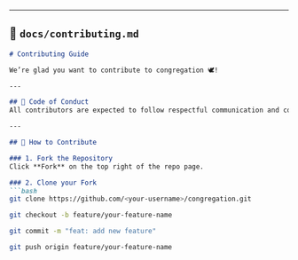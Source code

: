 
---

## 📘 `docs/contributing.md`

```markdown
# Contributing Guide

We’re glad you want to contribute to congregation 🕊️!

---

## 🧠 Code of Conduct
All contributors are expected to follow respectful communication and community standards.

---

## 🧩 How to Contribute

### 1. Fork the Repository
Click **Fork** on the top right of the repo page.

### 2. Clone your Fork
```bash
git clone https://github.com/<your-username>/congregation.git

git checkout -b feature/your-feature-name

git commit -m "feat: add new feature"

git push origin feature/your-feature-name
